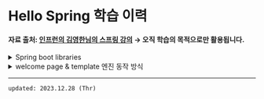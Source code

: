 # Hello Spring 학습 이력
#### 자료 출처: <a href="https://www.inflearn.com/course/%EC%8A%A4%ED%94%84%EB%A7%81-%EC%9E%85%EB%AC%B8-%EC%8A%A4%ED%94%84%EB%A7%81%EB%B6%80%ED%8A%B8">인프런의 김영한님의 스프링 강의</a> → 오직 학습의 목적으로만 활용됩니다.


<details>
  <summary>Spring boot libraries</summary>

  - spring-boot-starter-web
    - spring-boot-start-tomcat: 톰캣 웹 서버
    - spring-webmvc: 스프링 웹 MVC
  - spring-boot-starter-thymeleaf: 템플릿 엔진 (View)
  - spring-boot-starter 
    - spring-boot
      - spring-core
    - spring-boot-starter-logging
      - 콘솔이 아닌 로그로 관리하는 것이 중요 에러를 그룹화 하는 등 사용성이 좋다
      - logback (slf4j를 구현한 기능 느낌)
      - slf4j (인터페이스)

<br />

- spring-boot-starter-test: 테스트 라이브러리
  - junit: 테스트 프레임워크
    - 버전 넘어가는 중 : 4 → 5
  - mockito: 목 라이브러리
  - assertj: 테스트 코드를 좀 더 편하게 작성하게 도와주는 라이브러리
  - spring-test: 스프링 통합 테스트 지원

<hr />
    
##### updated: 2023.12.28 (Thr)

</details>

<!-- 토글 구분을 위한 주석  -->

<details>
    <summary>welcome page & template 엔진 동작 방식</summary>

- 배운 점
  - `src/main/java/프로젝트 경로`에 controller 패키지를 생성하면 스프링에서 컨트롤러가 필요할 때 알아서 이 쪽을 바라본다
  - 컨트롤러에서 ui 패키지의 model 객체와 반환 String 값을 viewResolver로 전달 <br />
  → 반환 값을 따라 올바른 html 파일을 추적하고, 필요한 템플릿 변수를 Model 객체에서 탐색
  → 최종적으로, html 파일로 변환한 이후 톰캣 서버를 거쳐 웹 브라우저에 반환


- 과정
  - 타임 리프 템플릿의 기본적인 활용과 동작 방식을 이해하기 위해 임의로 Get 관련 컨트롤러를 생성
  - `resources/templates` 하위에 위의 컨트롤러에서 반환하는 String 값에 맞게 html 파일을 생성
  - url 경로 따라서 가보니 생성한 welcome page 확인!
  - 동작 방식 흐름도 ↓
  - <img width="1000" alt="동작 방식" src="https://github.com/Moon-GD/java-spring/assets/74173976/890e5ebd-e9d8-47ce-89f3-593817e4f9cb" />
     
</details>

<!-- 토글 구분을 위한 주석  -->

<hr />

    updated: 2023.12.28 (Thr)